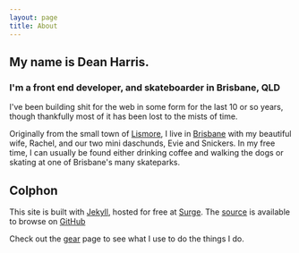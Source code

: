 ```yaml
---
layout: page
title: About
---
```


## My name is Dean Harris.

### I'm a front end developer, and skateboarder in Brisbane, QLD

I've been building shit for the web in some form for the last 10 or so years, though thankfully most of it has been lost to the mists of time.

Originally from the small town of [Lismore][lismore], I live in [Brisbane][brisbane] with my beautiful wife, Rachel, and our two mini daschunds, Evie and Snickers. In my free time, I can usually be found either drinking coffee and walking the dogs or skating at one of Brisbane's many skateparks.

<!-- ![][photo]{:class="breakout"} -->

## Colphon

This site is built with [Jekyll](jekyll), hosted for free at [Surge](surge). The [source][repo] is available to browse on [GitHub](github)

Check out the [gear][gear] page to see what I use to do the things I do.


[lismore]: https://en.wikipedia.org/wiki/Lismore,_New_South_Wales "Lismore"
[brisbane]: https://en.wikipedia.org/wiki/Brisbane "Brisbane"
[jekyll]: https://jekyllrb.com "Jekyll"
[surge]: https://surge.sh "Surge"
[repo]: https://github.com/deanacus/blog "Github repository"
[github]: https://github.com/deanacus/ "Deanacus on GitHub"
[photo]: /assets/img/image.jpg
[gear]: /about/gear/